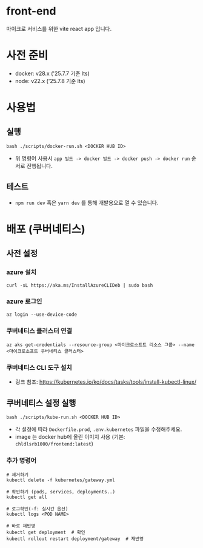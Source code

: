 # front-end
마이크로 서비스를 위한 vite react app 입니다.

# 사전 준비
- docker: v28.x ('25.7.7 기준 lts)
- node: v22.x ('25.7.8 기준 lts)

# 사용법

## 실행

```
bash ./scripts/docker-run.sh <DOCKER HUB ID>
```
- 위 명령어 사용시 `app 빌드 -> docker 빌드 -> docker push -> docker run` 순서로 진행됩니다.

## 테스트

- `npm run dev` 혹은 `yarn dev` 를 통해 개발용으로 열 수 있습니다.

# 배포 (쿠버네티스)

## 사전 설정

### azure 설치

```
curl -sL https://aka.ms/InstallAzureCLIDeb | sudo bash
```

### azure 로그인

```
az login --use-device-code
```

### 쿠버네티스 클러스터 연결

```
az aks get-credentials --resource-group <마이크로소프트 리소스 그룹> --name <마이크로소프트 쿠버네티스 클러스터>
```

### 쿠버네티스 CLI 도구 설치
- 링크 참조: https://kubernetes.io/ko/docs/tasks/tools/install-kubectl-linux/

## 쿠버네티스 설정 실행

```
bash ./scripts/kube-run.sh <DOCKER HUB ID>
```

- 각 설정에 따라 `Dockerfile.prod`, `.env.kubernetes` 파일을 수정해주세요.
- image 는 docker hub에 올린 이미지 사용 (기본: `chldlsrb1000/frontend:latest`)

### 추가 명령어

```
# 제거하기
kubectl delete -f kubernetes/gateway.yml

# 확인하기 (pods, services, deployments..)
kubectl get all

# 로그확인(-f: 실시간 옵션)
kubectl logs <POD NAME>

# 바로 재반영
kubectl get deployment  # 확인
kubectl rollout restart deployment/gateway  # 재반영
```

